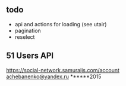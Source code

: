 


## todo

- api and actions for loading (see utair)
- pagination
- reselect




## 51 Users API

https://social-network.samuraijs.com/account  
achebanenko@yandex.ru
******2015





